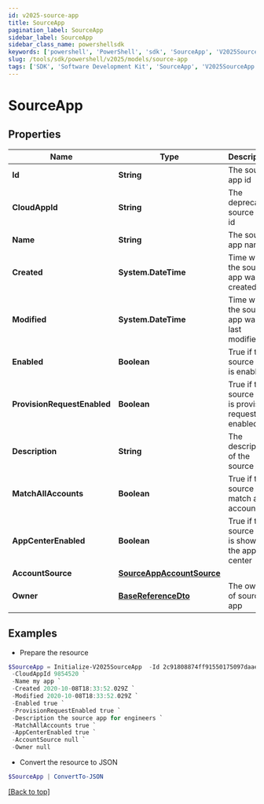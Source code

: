 ```yaml
---
id: v2025-source-app
title: SourceApp
pagination_label: SourceApp
sidebar_label: SourceApp
sidebar_class_name: powershellsdk
keywords: ['powershell', 'PowerShell', 'sdk', 'SourceApp', 'V2025SourceApp']
slug: /tools/sdk/powershell/v2025/models/source-app
tags: ['SDK', 'Software Development Kit', 'SourceApp', 'V2025SourceApp']
---
```


# SourceApp

## Properties

| Name | Type | Description | Notes |
| --- | --- | --- | --- |
| **Id** | **String** | The source app id | [optional] |
| **CloudAppId** | **String** | The deprecated source app id | [optional] |
| **Name** | **String** | The source app name | [optional] |
| **Created** | **System.DateTime** | Time when the source app was created | [optional] |
| **Modified** | **System.DateTime** | Time when the source app was last modified | [optional] |
| **Enabled** | **Boolean** | True if the source app is enabled | [optional] [default to $false] |
| **ProvisionRequestEnabled** | **Boolean** | True if the source app is provision request enabled | [optional] [default to $false] |
| **Description** | **String** | The description of the source app | [optional] |
| **MatchAllAccounts** | **Boolean** | True if the source app match all accounts | [optional] [default to $false] |
| **AppCenterEnabled** | **Boolean** | True if the source app is shown in the app center | [optional] [default to $true] |
| **AccountSource** | [**SourceAppAccountSource**](source-app-account-source) |  | [optional] |
| **Owner** | [**BaseReferenceDto**](base-reference-dto) | The owner of source app | [optional] |

## Examples

- Prepare the resource

```powershell
$SourceApp = Initialize-V2025SourceApp  -Id 2c91808874ff91550175097daaec161c `
 -CloudAppId 9854520 `
 -Name my app `
 -Created 2020-10-08T18:33:52.029Z `
 -Modified 2020-10-08T18:33:52.029Z `
 -Enabled true `
 -ProvisionRequestEnabled true `
 -Description the source app for engineers `
 -MatchAllAccounts true `
 -AppCenterEnabled true `
 -AccountSource null `
 -Owner null
```

- Convert the resource to JSON

```powershell
$SourceApp | ConvertTo-JSON
```

[[Back to top]](#)
